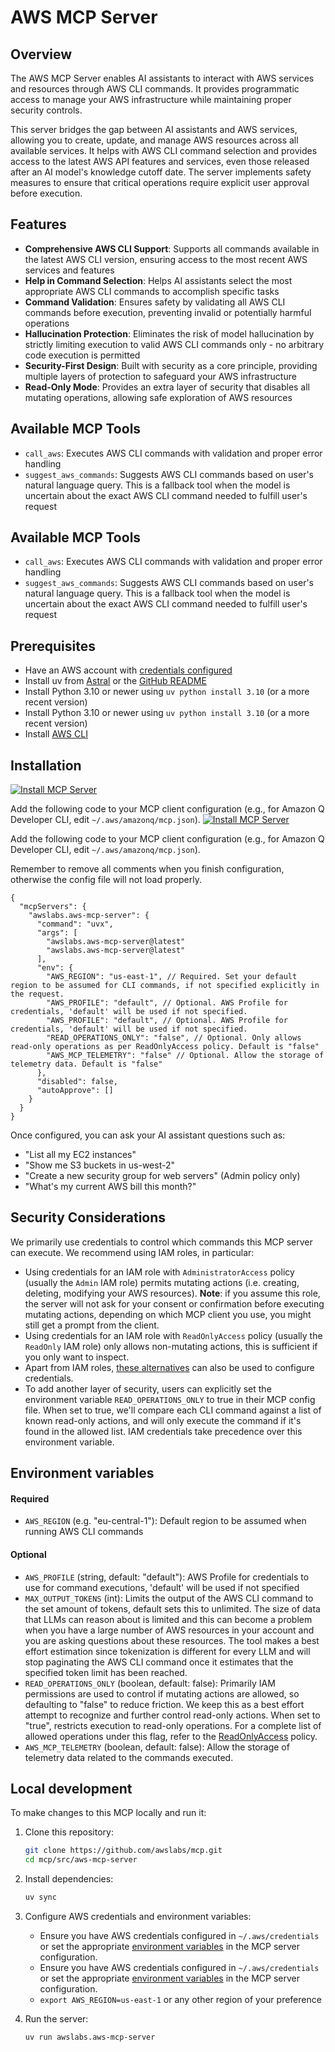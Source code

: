 # AWS MCP Server

## Overview
The AWS MCP Server enables AI assistants to interact with AWS services and resources through AWS CLI commands. It provides programmatic access to manage your AWS infrastructure while maintaining proper security controls.

This server bridges the gap between AI assistants and AWS services, allowing you to create, update, and manage AWS resources across all available services. It helps with AWS CLI command selection and provides access to the latest AWS API features and services, even those released after an AI model's knowledge cutoff date. The server implements safety measures to ensure that critical operations require explicit user approval before execution.


## Features

- **Comprehensive AWS CLI Support**: Supports all commands available in the latest AWS CLI version, ensuring access to the most recent AWS services and features
- **Help in Command Selection**: Helps AI assistants select the most appropriate AWS CLI commands to accomplish specific tasks
- **Command Validation**: Ensures safety by validating all AWS CLI commands before execution, preventing invalid or potentially harmful operations
- **Hallucination Protection**: Eliminates the risk of model hallucination by strictly limiting execution to valid AWS CLI commands only - no arbitrary code execution is permitted
- **Security-First Design**: Built with security as a core principle, providing multiple layers of protection to safeguard your AWS infrastructure
- **Read-Only Mode**: Provides an extra layer of security that disables all mutating operations, allowing safe exploration of AWS resources


## Available MCP Tools
- `call_aws`: Executes AWS CLI commands with validation and proper error handling
- `suggest_aws_commands`: Suggests AWS CLI commands based on user's natural language query. This is a fallback tool when the model is uncertain about the exact AWS CLI command needed to fulfill user's request

## Available MCP Tools
- `call_aws`: Executes AWS CLI commands with validation and proper error handling
- `suggest_aws_commands`: Suggests AWS CLI commands based on user's natural language query. This is a fallback tool when the model is uncertain about the exact AWS CLI command needed to fulfill user's request


## Prerequisites
- Have an AWS account with [credentials configured](https://docs.aws.amazon.com/cli/v1/userguide/cli-configure-files.html)
- Install uv from [Astral](https://docs.astral.sh/uv/getting-started/installation/) or the [GitHub README](https://github.com/astral-sh/uv#installation)
- Install Python 3.10 or newer using `uv python install 3.10` (or a more recent version)
- Install Python 3.10 or newer using `uv python install 3.10` (or a more recent version)
- Install [AWS CLI](https://docs.aws.amazon.com/cli/latest/userguide/getting-started-install.html)


## Installation
[![Install MCP Server](https://cursor.com/deeplink/mcp-install-light.svg)](https://cursor.com/install-mcp?name=awslabs.aws-mcp-server&config=JTdCJTIyY29tbWFuZCUyMiUzQSUyMnV2eCUyMGF3c2xhYnMuYXdzLW1jcC1zZXJ2ZXIlNDBsYXRlc3QlMjIlMkMlMjJlbnYlMjIlM0ElN0IlMjJBV1NfUkVHSU9OJTIyJTNBJTIydXMtZWFzdC0xJTIyJTdEJTdE)

Add the following code to your MCP client configuration (e.g., for Amazon Q Developer CLI, edit `~/.aws/amazonq/mcp.json`).
[![Install MCP Server](https://cursor.com/deeplink/mcp-install-light.svg)](https://cursor.com/install-mcp?name=awslabs.aws-mcp-server&config=JTdCJTIyY29tbWFuZCUyMiUzQSUyMnV2eCUyMGF3c2xhYnMuYXdzLW1jcC1zZXJ2ZXIlNDBsYXRlc3QlMjIlMkMlMjJlbnYlMjIlM0ElN0IlMjJBV1NfUkVHSU9OJTIyJTNBJTIydXMtZWFzdC0xJTIyJTdEJTdE)

Add the following code to your MCP client configuration (e.g., for Amazon Q Developer CLI, edit `~/.aws/amazonq/mcp.json`).

Remember to remove all comments when you finish configuration, otherwise the config file will not load properly.

```
{
  "mcpServers": {
    "awslabs.aws-mcp-server": {
      "command": "uvx",
      "args": [
        "awslabs.aws-mcp-server@latest"
        "awslabs.aws-mcp-server@latest"
      ],
      "env": {
        "AWS_REGION": "us-east-1", // Required. Set your default region to be assumed for CLI commands, if not specified explicitly in the request.
        "AWS_PROFILE": "default", // Optional. AWS Profile for credentials, 'default' will be used if not specified.
        "AWS_PROFILE": "default", // Optional. AWS Profile for credentials, 'default' will be used if not specified.
        "READ_OPERATIONS_ONLY": "false", // Optional. Only allows read-only operations as per ReadOnlyAccess policy. Default is "false"
        "AWS_MCP_TELEMETRY": "false" // Optional. Allow the storage of telemetry data. Default is "false"
      },
      "disabled": false,
      "autoApprove": []
    }
  }
}
```

Once configured, you can ask your AI assistant questions such as:

- "List all my EC2 instances"
- "Show me S3 buckets in us-west-2"
- "Create a new security group for web servers" (Admin policy only)
- "What's my current AWS bill this month?"

## Security Considerations
We primarily use credentials to control which commands this MCP server can execute. We recommend using IAM roles, in particular:
- Using credentials for an IAM role with `AdministratorAccess` policy (usually the `Admin` IAM role) permits mutating actions (i.e. creating, deleting, modifying your AWS resources). **Note**: if you assume this role, the server will not ask for your consent or confirmation before executing mutating actions, depending on which MCP client you use, you might still get a prompt from the client.
- Using credentials for an IAM role with `ReadOnlyAccess` policy (usually the `ReadOnly` IAM role) only allows non-mutating actions, this is sufficient if you only want to inspect.
- Apart from IAM roles, [these alternatives](https://docs.aws.amazon.com/cli/v1/userguide/cli-configure-files.html#cli-configure-files-examples) can also be used to configure credentials.
- To add another layer of security, users can explicitly set the environment variable `READ_OPERATIONS_ONLY` to true in their MCP config file. When set to true, we'll compare each CLI command against a list of known read-only actions, and will only execute the command if it's found in the allowed list. IAM credentials take precedence over this environment variable.



## Environment variables
#### Required
- `AWS_REGION` (e.g. "eu-central-1"): Default region to be assumed when running AWS CLI commands


#### Optional
- `AWS_PROFILE` (string, default: "default"): AWS Profile for credentials to use for command executions, 'default' will be used if not specified
- `MAX_OUTPUT_TOKENS` (int): Limits the output of the AWS CLI command to the set amount of tokens, default sets this to unlimited. The size of data that LLMs can reason about is limited and this can become a problem when you have a large number of AWS resources in your account and you are asking questions about these resources. The tool makes a best effort estimation since tokenization is different for every LLM and will stop paginating the AWS CLI command once it estimates that the specified token limit has been reached.
- `READ_OPERATIONS_ONLY` (boolean, default: false): Primarily IAM permissions are used to control if mutating actions are allowed, so defaulting to "false" to reduce friction. We keep this as a best effort attempt to recognize and further control read-only actions. When set to "true", restricts execution to read-only operations. For a complete list of allowed operations under this flag, refer to the [ReadOnlyAccess](https://docs.aws.amazon.com/aws-managed-policy/latest/reference/ReadOnlyAccess.html) policy.
- `AWS_MCP_TELEMETRY` (boolean, default: false): Allow the storage of telemetry data related to the commands executed.




## Local development
To make changes to this MCP locally and run it:

1. Clone this repository:
   ```bash
   git clone https://github.com/awslabs/mcp.git
   cd mcp/src/aws-mcp-server
   ```

2. Install dependencies:
   ```bash
   uv sync
   ```

3. Configure AWS credentials and environment variables:
   - Ensure you have AWS credentials configured in `~/.aws/credentials` or set the appropriate [environment variables](https://boto3.amazonaws.com/v1/documentation/api/latest/guide/credentials.html#environment-variables) in the MCP server configuration.
   - Ensure you have AWS credentials configured in `~/.aws/credentials` or set the appropriate [environment variables](https://boto3.amazonaws.com/v1/documentation/api/latest/guide/credentials.html#environment-variables) in the MCP server configuration.
   - `export AWS_REGION=us-east-1` or any other region of your preference


4. Run the server:
   ```bash
   uv run awslabs.aws-mcp-server
   ```

